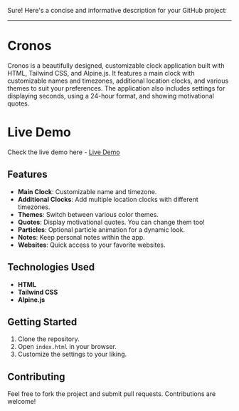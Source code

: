 Sure! Here's a concise and informative description for your GitHub project:

---

# Cronos

Cronos is a beautifully designed, customizable clock application built with HTML, Tailwind CSS, and Alpine.js. It features a main clock with customizable names and timezones, additional location clocks, and various themes to suit your preferences. The application also includes settings for displaying seconds, using a 24-hour format, and showing motivational quotes. 

# Live Demo 
Check the live demo here - [Live Demo](https://hasinhayder.github.io/cronos/)

## Features

- **Main Clock**: Customizable name and timezone.
- **Additional Clocks**: Add multiple location clocks with different timezones.
- **Themes**: Switch between various color themes.
- **Quotes**: Display motivational quotes. You can change them too!
- **Particles**: Optional particle animation for a dynamic look.
- **Notes**: Keep personal notes within the app.
- **Websites**: Quick access to your favorite websites.

## Technologies Used

- **HTML**
- **Tailwind CSS**
- **Alpine.js**

## Getting Started

1. Clone the repository.
2. Open `index.html` in your browser.
3. Customize the settings to your liking.

## Contributing

Feel free to fork the project and submit pull requests. Contributions are welcome!


